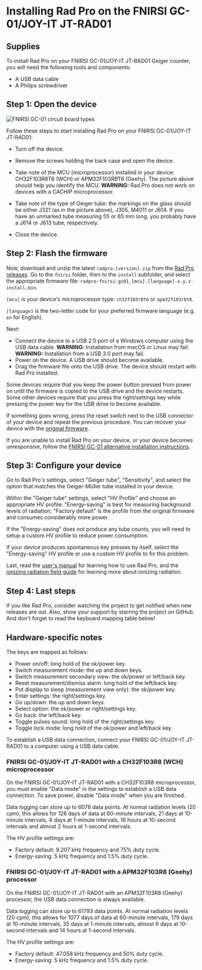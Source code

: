 # Installing Rad Pro on the FNIRSI GC-01/JOY-IT JT-RAD01

## Supplies

To install Rad Pro on your FNIRSI GC-01/JOY-IT JT-RAD01 Geiger counter, you will need the following tools and components:

* A USB data cable
* A Philips screwdriver

## Step 1: Open the device

![FNIRSI GC-01 circuit board types](img/gc-01-board-type.jpg)

Follow these steps to start installing Rad Pro on your FNIRSI GC-01/JOY-IT JT-RAD01:

* Turn off the device.
* Remove the screws holding the back case and open the device.
* Take note of the MCU (microprocessor) installed in your device: CH32F103R8T6 (WCH) or APM32F103RBT6 (Geehy). The picture above should help you identify the MCU. **WARNING:** Rad Pro does not work on devices with a CACHIP microprocessor.
* Take note of the type of Geiger tube: the markings on the glass should be either J321 (as in the picture above), J305, M4011 or J614. If you have an unmarked tube measuring 55 or 65 mm long, you probably have a J614 or J613 tube, respectively.

* Close the device.

## Step 2: Flash the firmware

Now, download and unzip the latest `radpro-[version].zip` from the [Rad Pro releases](https://github.com/Gissio/radpro/releases). Go to the `fnirsi` folder, then to the `install` subfolder, and select the appropriate firmware file: `radpro-fnirsi-gc01_[mcu]-[language]-x.y.z-install.bin`.

`[mcu]` is your device's microprocessor type: `ch32f103r8t6` or `apm32f103rbt6`.

`[language]` is the two-letter code for your preferred firmware language (e.g. `en` for English).

Next:

* Connect the device to a USB 2.0 port of a Windows computer using the USB data cable. **WARNING:** Installation from macOS or Linux may fail. **WARNING:** Installation from a USB 3.0 port may fail.
* Power on the device. A USB drive should become available.
* Drag the firmware file onto the USB drive. The device should restart with Rad Pro installed.

Some devices require that you keep the power button pressed from power on until the firmware is copied to the USB drive and the device restarts. Some other devices require that you press the right/settings key while pressing the power key for the USB drive to become available.

If something goes wrong, press the reset switch next to the USB connector of your device and repeat the previous procedure. You can recover your device with the [original firmware](firmware).

If you are unable to install Rad Pro on your device, or your device becomes unresponsive, follow the [FNIRSI GC-01 alternative installation instructions](install-stlink.md).

## Step 3: Configure your device

Go to Rad Pro's settings, select "Geiger tube", "Sensitivity", and select the option that matches the Geiger-Müller tube installed in your device.

Within the "Geiger tube" settings, select "HV Profile" and choose an appropriate HV profile: "Energy-saving" is best for measuring background levels of radiation; "Factory default" is the profile from the original firmware and consumes considerably more power.

If the "Energy-saving" does not produce any tube counts, you will need to setup a custom HV profile to reduce power consumption.

If your device produces spontaneous key presses by itself, select the "Energy-saving" HV profile or use a custom HV profile to fix this problem.

Last, read the [user's manual](../../manual.md) for learning how to use Rad Pro, and the [ionizing radiation field guide](../../field-guide/field-guide.md) for learning more about ionizing radiation.

## Step 4: Last steps

If you like Rad Pro, consider watching the project to get notified when new releases are out. Also, show your support by starring the project on GitHub. And don't forget to read the keyboard mapping table below!

## Hardware-specific notes

The keys are mapped as follows:

  * Power on/off: long hold of the ok/power key.
  * Switch measurement mode: the up and down keys.
  * Switch measurement secondary view: the ok/power or left/back key.
  * Reset measurement/dismiss alarm: long hold of the left/back key.
  * Put display to sleep (measurement view only): the ok/power key.
  * Enter settings: the right/settings key.
  * Go up/down: the up and down keys.
  * Select option: the ok/power or right/settings key.
  * Go back: the left/back key.
  * Toggle pulses sound: long hold of the right/settings key.
  * Toggle lock mode: long hold of the ok/power and left/back key.

To establish a USB data connection, connect your FNIRSI GC-01/JOY-IT JT-RAD01 to a computer using a USB data cable.

### FNIRSI GC-01/JOY-IT JT-RAD01 with a CH32F103R8 (WCH) microprocessor

On the FNIRSI GC-01/JOY-IT JT-RAD01 with a CH32F103R8 microprocessor, you must enable "Data mode" in the settings to establish a USB data connection. To save power, disable "Data mode" when you are finished.

<!-- Calculated as follows:

* With 1-byte differential values: [6 pages * (1 timestamp entry/page [10 bytes] + 1012 differential entries/page [1 byte each])] = 6078 entries
* With 2-byte differential values: [6 pages * (1 timestamp entry/page [10 bytes] + 506 differential entries/page [2 byte each])] = 3042 entries

* 60-minute and 10-minute intervals require 2-byte differential values.
* 1-minute intervals and less require 1-byte differential values.

 -->

Data logging can store up to 6078 data points. At normal radiation levels (20 cpm), this allows for 126 days of data at 60-minute intervals, 21 days at 10-minute intervals, 4 days at 1-minute intervals, 16 hours at 10-second intervals and almost 2 hours at 1-second intervals.

The HV profile settings are:

* Factory default: 9.207 kHz frequency and 75% duty cycle.
* Energy-saving: 5 kHz frequency and 1.5% duty cycle.

### FNIRSI GC-01/JOY-IT JT-RAD01 with a APM32F103R8 (Geehy) processor

On the FNIRSI GC-01/JOY-IT JT-RAD01 with an APM32F103R8 (Geehy) processor, the USB data connection is always available.

<!-- Calculated as follows:

* With 1-byte differential values: [51 pages * (1 timestamp entry/page [10 bytes] + 1012 differential entries/page [1 byte each])] = 51663 entries
* With 2-byte differential values: [51 pages * (1 timestamp entry/page [10 bytes] + 506 differential entries/page [2 byte each])] = 25857 entries

* 60-minute and 10-minute intervals require 2-byte differential values.
* 1-minute intervals and less require 1-byte differential values.

 -->

Data logging can store up to 61793 data points. At normal radiation levels (20 cpm), this allows for 1077 days of data at 60-minute intervals, 179 days at 10-minute intervals, 35 days at 1-minute intervals, almost 6 days at 10-second intervals and 14 hours at 1-second intervals.

The HV profile settings are:

* Factory default: 47.058 kHz frequency and 50% duty cycle.
* Energy-saving: 5 kHz frequency and 1.5% duty cycle.
